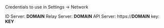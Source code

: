 Credentials to use in Settings -> Network

ID Server: __DOMAIN__
Relay Server: __DOMAIN__
API Server: https://__DOMAIN__
key: __KEY__